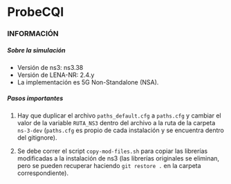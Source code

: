 # ProbeCQI
 
### INFORMACIÓN

##### Sobre la simulación

- Versión de ns3: ns3.38
- Versión de LENA-NR: 2.4.y
- La implementación es 5G Non-Standalone (NSA).

##### Pasos importantes

1. Hay que duplicar el archivo `paths_default.cfg` a `paths.cfg` y cambiar el valor de la variable `RUTA_NS3` dentro del archivo a la ruta de la carpeta `ns-3-dev`  (`paths.cfg` es propio de cada instalación y se encuentra dentro del gitignore).

2. Se debe correr el script `copy-mod-files.sh` para copiar las librerías modificadas a la instalación de ns3 (las librerías originales se eliminan, pero se pueden recuperar haciendo `git restore .` en la carpeta correspondiente). 
